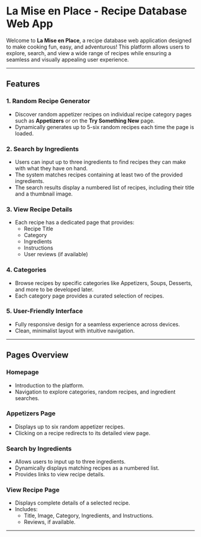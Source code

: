 # La Mise en Place - Recipe Database Web App

Welcome to **La Mise en Place**, a recipe database web application designed to make cooking fun, easy, and adventurous! This platform allows users to explore, search, and view a wide range of recipes while ensuring a seamless and visually appealing user experience.

---

## Features

### 1. **Random Recipe Generator**
   - Discover random appetizer recipes on individual recipe category pages such as **Appetizers** or on the **Try Something New** page.
   - Dynamically generates up to 5-six random recipes each time the page is loaded.

### 2. **Search by Ingredients**
   - Users can input up to three ingredients to find recipes they can make with what they have on hand.
   - The system matches recipes containing at least two of the provided ingredients.
   - The search results display a numbered list of recipes, including their title and a thumbnail image.

### 3. **View Recipe Details**
   - Each recipe has a dedicated page that provides:
     - Recipe Title
     - Category
     - Ingredients
     - Instructions
     - User reviews (if available)

### 4. **Categories**
   - Browse recipes by specific categories like Appetizers, Soups, Desserts, and more to be developed later.
   - Each category page provides a curated selection of recipes.

### 5. **User-Friendly Interface**
   - Fully responsive design for a seamless experience across devices.
   - Clean, minimalist layout with intuitive navigation.

---

## Pages Overview

### **Homepage**
   - Introduction to the platform.
   - Navigation to explore categories, random recipes, and ingredient searches.

### **Appetizers Page**
   - Displays up to six random appetizer recipes.
   - Clicking on a recipe redirects to its detailed view page.

### **Search by Ingredients**
   - Allows users to input up to three ingredients.
   - Dynamically displays matching recipes as a numbered list.
   - Provides links to view recipe details.

### **View Recipe Page**
   - Displays complete details of a selected recipe.
   - Includes:
     - Title, Image, Category, Ingredients, and Instructions.
     - Reviews, if available.

---


